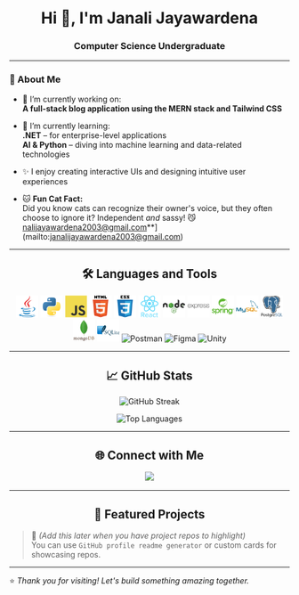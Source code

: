 <h1 align="center">Hi 👋, I'm Janali Jayawardena</h1>
<h3 align="center">Computer Science Undergraduate

---

### 🌟 About Me


- 🔭 I’m currently working on:  
  **A full-stack blog application using the MERN stack and Tailwind CSS**

- 🌱 I’m currently learning:  
  **.NET** – for enterprise-level applications  
  **AI & Python** – diving into machine learning and data-related technologies

- ✨ I enjoy creating interactive UIs and designing intuitive user experiences

- 🐱 **Fun Cat Fact:**  
  Did you know cats can recognize their owner's voice, but they often choose to ignore it? Independent *and* sassy! 😼nalijayawardena2003@gmail.com**](mailto:janalijayawardena2003@gmail.com)

---


<h2 align="center">🛠️ Languages and Tools</h2>

<p align="center">
  <!-- Programming Languages -->
  <img src="https://raw.githubusercontent.com/devicons/devicon/master/icons/java/java-original.svg" alt="Java" width="40" height="40"/>
  <img src="https://raw.githubusercontent.com/devicons/devicon/master/icons/python/python-original.svg" alt="Python" width="40" height="40"/>
  <img src="https://raw.githubusercontent.com/devicons/devicon/master/icons/javascript/javascript-original.svg" alt="JavaScript" width="40" height="40"/>

  <!-- Web Dev -->
  <img src="https://raw.githubusercontent.com/devicons/devicon/master/icons/html5/html5-original-wordmark.svg" alt="HTML5" width="40" height="40"/>
  <img src="https://raw.githubusercontent.com/devicons/devicon/master/icons/css3/css3-original-wordmark.svg" alt="CSS3" width="40" height="40"/>
  <img src="https://raw.githubusercontent.com/devicons/devicon/master/icons/react/react-original-wordmark.svg" alt="React" width="40" height="40"/>
  <img src="https://raw.githubusercontent.com/devicons/devicon/master/icons/nodejs/nodejs-original-wordmark.svg" alt="Node.js" width="40" height="40"/>
  <img src="https://raw.githubusercontent.com/devicons/devicon/master/icons/express/express-original-wordmark.svg" alt="Express.js" width="40" height="40"/>
  <img src="https://raw.githubusercontent.com/devicons/devicon/master/icons/spring/spring-original-wordmark.svg" alt="Spring Boot" width="40" height="40"/>

  <!-- Databases -->
  <img src="https://raw.githubusercontent.com/devicons/devicon/master/icons/mysql/mysql-original-wordmark.svg" alt="MySQL" width="40" height="40"/>
  <img src="https://raw.githubusercontent.com/devicons/devicon/master/icons/postgresql/postgresql-original-wordmark.svg" alt="PostgreSQL" width="40" height="40"/>
  <img src="https://raw.githubusercontent.com/devicons/devicon/master/icons/mongodb/mongodb-original-wordmark.svg" alt="MongoDB" width="40" height="40"/>
  <img src="https://raw.githubusercontent.com/devicons/devicon/master/icons/sqlite/sqlite-original-wordmark.svg" alt="SQL" width="40" height="40"/>

  <!-- Tools -->
  <img src="https://www.vectorlogo.zone/logos/getpostman/getpostman-icon.svg" alt="Postman" width="40" height="40"/>
  <img src="https://www.vectorlogo.zone/logos/figma/figma-icon.svg" alt="Figma" width="40" height="40"/>
  <img src="https://www.vectorlogo.zone/logos/unity3d/unity3d-icon.svg" alt="Unity" width="40" height="40"/>
</p>


---

<h2 align="center">📈 GitHub Stats</h2>

<p align="center">
  <img src="https://github-readme-streak-stats.herokuapp.com/?user=janalijayawardena&theme=tokyonight" alt="GitHub Streak" />
</p>

<p align="center">
  <img src="https://github-readme-stats.vercel.app/api/top-langs/?username=janalijayawardena&layout=compact&theme=tokyonight" alt="Top Languages" />
</p>


---

<h2 align="center">🌐 Connect with Me</h2>

<p align="center">
  <a href="https://www.linkedin.com/in/janali-jayawardena/" target="blank"><img src="https://img.shields.io/badge/LinkedIn-blue?logo=linkedin&style=for-the-badge" /></a>
</p>

---

<h2 align="center">📌 Featured Projects</h2>

> 🚧 *(Add this later when you have project repos to highlight)*  
> You can use `GitHub profile readme generator` or custom cards for showcasing repos.

---

⭐ *Thank you for visiting! Let's build something amazing together.*
